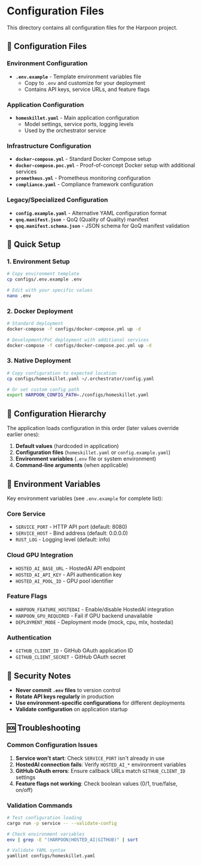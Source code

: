 # Configuration Files

This directory contains all configuration files for the Harpoon project.

## 📁 Configuration Files

### Environment Configuration
- **`.env.example`** - Template environment variables file
  - Copy to `.env` and customize for your deployment
  - Contains API keys, service URLs, and feature flags

### Application Configuration  
- **`homeskillet.yaml`** - Main application configuration
  - Model settings, service ports, logging levels
  - Used by the orchestrator service

### Infrastructure Configuration
- **`docker-compose.yml`** - Standard Docker Compose setup
- **`docker-compose.poc.yml`** - Proof-of-concept Docker setup with additional services
- **`prometheus.yml`** - Prometheus monitoring configuration
- **`compliance.yaml`** - Compliance framework configuration

### Legacy/Specialized Configuration
- **`config.example.yaml`** - Alternative YAML configuration format
- **`qoq.manifest.json`** - QoQ (Quality of Quality) manifest
- **`qoq.manifest.schema.json`** - JSON schema for QoQ manifest validation

## 🚀 Quick Setup

### 1. Environment Setup
```bash
# Copy environment template
cp configs/.env.example .env

# Edit with your specific values
nano .env
```

### 2. Docker Deployment
```bash
# Standard deployment
docker-compose -f configs/docker-compose.yml up -d

# Development/PoC deployment with additional services
docker-compose -f configs/docker-compose.poc.yml up -d
```

### 3. Native Deployment
```bash
# Copy configuration to expected location
cp configs/homeskillet.yaml ~/.orchestrator/config.yaml

# Or set custom config path
export HARPOON_CONFIG_PATH=./configs/homeskillet.yaml
```

## 🔧 Configuration Hierarchy

The application loads configuration in this order (later values override earlier ones):

1. **Default values** (hardcoded in application)
2. **Configuration files** (`homeskillet.yaml` or `config.example.yaml`)
3. **Environment variables** (`.env` file or system environment)
4. **Command-line arguments** (when applicable)

## 📝 Environment Variables

Key environment variables (see `.env.example` for complete list):

### Core Service
- `SERVICE_PORT` - HTTP API port (default: 8080)
- `SERVICE_HOST` - Bind address (default: 0.0.0.0)
- `RUST_LOG` - Logging level (default: info)

### Cloud GPU Integration
- `HOSTED_AI_BASE_URL` - HostedAI API endpoint
- `HOSTED_AI_API_KEY` - API authentication key
- `HOSTED_AI_POOL_ID` - GPU pool identifier

### Feature Flags
- `HARPOON_FEATURE_HOSTEDAI` - Enable/disable HostedAI integration
- `HARPOON_GPU_REQUIRED` - Fail if GPU backend unavailable
- `DEPLOYMENT_MODE` - Deployment mode (mock, cpu, mlx, hostedai)

### Authentication
- `GITHUB_CLIENT_ID` - GitHub OAuth application ID
- `GITHUB_CLIENT_SECRET` - GitHub OAuth secret

## 🔐 Security Notes

- **Never commit `.env` files** to version control
- **Rotate API keys regularly** in production
- **Use environment-specific configurations** for different deployments
- **Validate configuration** on application startup

## 🆘 Troubleshooting

### Common Configuration Issues

1. **Service won't start**: Check `SERVICE_PORT` isn't already in use
2. **HostedAI connection fails**: Verify `HOSTED_AI_*` environment variables
3. **GitHub OAuth errors**: Ensure callback URLs match `GITHUB_CLIENT_ID` settings
4. **Feature flags not working**: Check boolean values (0/1, true/false, on/off)

### Validation Commands

```bash
# Test configuration loading
cargo run -p service -- --validate-config

# Check environment variables
env | grep -E "(HARPOON|HOSTED_AI|GITHUB)" | sort

# Validate YAML syntax
yamllint configs/homeskillet.yaml
```